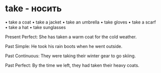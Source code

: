 # take - носить
• take a coat
• take a jacket
• take an umbrella
• take gloves
• take a scarf
• take a hat
• take sunglasses

Present Perfect:
She has taken a warm coat for the cold weather.

Past Simple:
He took his rain boots when he went outside.

Past Continuous:
They were taking their winter gear to go skiing.

Past Perfect:
By the time we left, they had taken their heavy coats.
